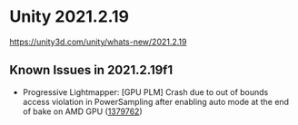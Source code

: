 # Unity 2021.2.19

https://unity3d.com/unity/whats-new/2021.2.19

## Known Issues in 2021.2.19f1



*   Progressive Lightmapper: \[GPU PLM\] Crash due to out of bounds access violation in PowerSampling after enabling auto mode at the end of bake on AMD GPU ([1379762](https://issuetracker.unity3d.com/issues/gpu-plm-crash-in-nvopencl64-clgetplatforminfo-after-enabling-auto-generate-checkbox-at-the-end-of-gi-bake))